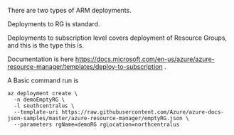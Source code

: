 There are two types of ARM deployments.

Deployments to RG is standard.

Deployments to subscription level covers deployment of Resource Groups, and this is the type this is.

Documentation is here https://docs.microsoft.com/en-us/azure/azure-resource-manager/templates/deploy-to-subscription .


A Basic command run is 

```
az deployment create \
  -n demoEmptyRG \
  -l southcentralus \
  --template-uri https://raw.githubusercontent.com/Azure/azure-docs-json-samples/master/azure-resource-manager/emptyRG.json \
  --parameters rgName=demoRG rgLocation=northcentralus

```